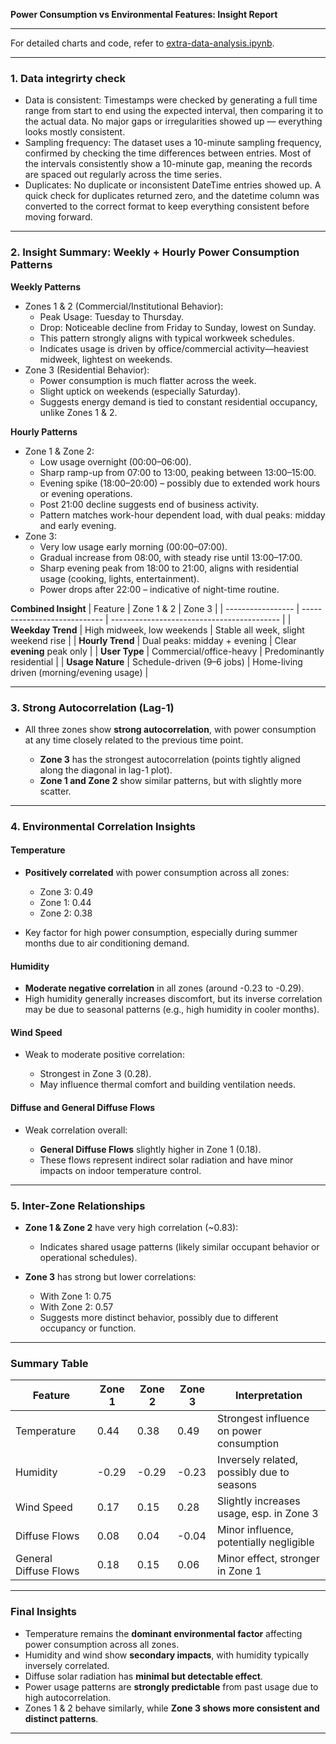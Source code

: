 **Power Consumption vs Environmental Features: Insight Report**

---

For detailed charts and code, refer to [extra-data-analysis.ipynb](extra-data-analysis.ipynb).

---

### 1. Data integrirty check

- Data is consistent: Timestamps were checked by generating a full time range from start to end using the expected interval, then comparing it to the actual data. No major gaps or irregularities showed up — everything looks mostly consistent.
- Sampling frequency: The dataset uses a 10-minute sampling frequency, confirmed by checking the time differences between entries. Most of the intervals consistently show a 10-minute gap, meaning the records are spaced out regularly across the time series.
- Duplicates: No duplicate or inconsistent DateTime entries showed up. A quick check for duplicates returned zero, and the datetime column was converted to the correct format to keep everything consistent before moving forward.

---

### 2. Insight Summary: Weekly + Hourly Power Consumption Patterns

**Weekly Patterns**

- Zones 1 & 2 (Commercial/Institutional Behavior):
  - Peak Usage: Tuesday to Thursday.
  - Drop: Noticeable decline from Friday to Sunday, lowest on Sunday.
  - This pattern strongly aligns with typical workweek schedules.
  - Indicates usage is driven by office/commercial activity—heaviest midweek, lightest on weekends.
- Zone 3 (Residential Behavior):
  - Power consumption is much flatter across the week.
  - Slight uptick on weekends (especially Saturday).
  - Suggests energy demand is tied to constant residential occupancy, unlike Zones 1 & 2.

**Hourly Patterns**

- Zone 1 & Zone 2:
  - Low usage overnight (00:00–06:00).
  - Sharp ramp-up from 07:00 to 13:00, peaking between 13:00–15:00.
  - Evening spike (18:00–20:00) – possibly due to extended work hours or evening operations.
  - Post 21:00 decline suggests end of business activity.
  - Pattern matches work-hour dependent load, with dual peaks: midday and early evening.
- Zone 3:
  - Very low usage early morning (00:00–07:00).
  - Gradual increase from 08:00, with steady rise until 13:00–17:00.
  - Sharp evening peak from 18:00 to 21:00, aligns with residential usage (cooking, lights, entertainment).
  - Power drops after 22:00 – indicative of night-time routine.

**Combined Insight**
| Feature | Zone 1 & 2 | Zone 3 |
| ----------------- | ---------------------------- | ------------------------------------------ |
| **Weekday Trend** | High midweek, low weekends | Stable all week, slight weekend rise |
| **Hourly Trend** | Dual peaks: midday + evening | Clear **evening** peak only |
| **User Type** | Commercial/office-heavy | Predominantly residential |
| **Usage Nature** | Schedule-driven (9–6 jobs) | Home-living driven (morning/evening usage) |

---

### 3. Strong Autocorrelation (Lag-1)

- All three zones show **strong autocorrelation**, with power consumption at any time closely related to the previous time point.

  - **Zone 3** has the strongest autocorrelation (points tightly aligned along the diagonal in lag-1 plot).
  - **Zone 1 and Zone 2** show similar patterns, but with slightly more scatter.

---

### 4. Environmental Correlation Insights

#### Temperature

- **Positively correlated** with power consumption across all zones:

  - Zone 3: 0.49
  - Zone 1: 0.44
  - Zone 2: 0.38

- Key factor for high power consumption, especially during summer months due to air conditioning demand.

#### Humidity

- **Moderate negative correlation** in all zones (around -0.23 to -0.29).
- High humidity generally increases discomfort, but its inverse correlation may be due to seasonal patterns (e.g., high humidity in cooler months).

#### Wind Speed

- Weak to moderate positive correlation:

  - Strongest in Zone 3 (0.28).
  - May influence thermal comfort and building ventilation needs.

#### Diffuse and General Diffuse Flows

- Weak correlation overall:

  - **General Diffuse Flows** slightly higher in Zone 1 (0.18).
  - These flows represent indirect solar radiation and have minor impacts on indoor temperature control.

---

### 5. Inter-Zone Relationships

- **Zone 1 & Zone 2** have very high correlation (\~0.83):

  - Indicates shared usage patterns (likely similar occupant behavior or operational schedules).

- **Zone 3** has strong but lower correlations:

  - With Zone 1: 0.75
  - With Zone 2: 0.57
  - Suggests more distinct behavior, possibly due to different occupancy or function.

---

### Summary Table

| Feature               | Zone 1 | Zone 2 | Zone 3 | Interpretation                             |
| --------------------- | ------ | ------ | ------ | ------------------------------------------ |
| Temperature           | 0.44   | 0.38   | 0.49   | Strongest influence on power consumption   |
| Humidity              | -0.29  | -0.29  | -0.23  | Inversely related, possibly due to seasons |
| Wind Speed            | 0.17   | 0.15   | 0.28   | Slightly increases usage, esp. in Zone 3   |
| Diffuse Flows         | 0.08   | 0.04   | -0.04  | Minor influence, potentially negligible    |
| General Diffuse Flows | 0.18   | 0.15   | 0.06   | Minor effect, stronger in Zone 1           |

---

### Final Insights

- Temperature remains the **dominant environmental factor** affecting power consumption across all zones.
- Humidity and wind show **secondary impacts**, with humidity typically inversely correlated.
- Diffuse solar radiation has **minimal but detectable effect**.
- Power usage patterns are **strongly predictable** from past usage due to high autocorrelation.
- Zones 1 & 2 behave similarly, while **Zone 3 shows more consistent and distinct patterns**.

---
